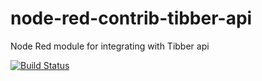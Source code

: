 # node-red-contrib-tibber-api

Node Red module for integrating with Tibber api

[![Build Status](https://travis-ci.org/bisand/node-red-contrib-tibber-api.svg?branch=develop)](https://travis-ci.org/bisand/node-red-contrib-tibber-api)
